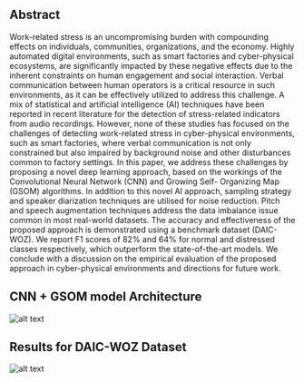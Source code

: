 ## Abstract
Work-related stress is an uncompromising burden with compounding effects on individuals, communities, organizations, and the economy. Highly automated digital environments, such as smart factories and cyber-physical ecosystems, are significantly impacted by these negative effects due to the inherent constraints on human engagement and social interaction. Verbal communication between human operators is a critical resource in such environments, as it can be effectively utilized to address this challenge. A mix of statistical and artificial intelligence (AI) techniques have been reported in recent literature for the detection of stress-related indicators from audio recordings. However, none of these studies has focused on the challenges of detecting work-related stress in cyber-physical environments, such as smart factories, where verbal communication is not only constrained but also impaired by background noise and other disturbances common to factory settings. In this paper, we address these challenges by proposing a novel deep learning approach, based on the workings of the Convolutional Neural Network (CNN) and Growing Self- Organizing Map (GSOM) algorithms. In addition to this novel AI approach, sampling strategy and speaker diarization techniques are utilised for noise reduction. Pitch and speech augmentation techniques address the data imbalance issue common in most real-world datasets. The accuracy and effectiveness of the proposed approach is demonstrated using a benchmark dataset (DAIC-WOZ). We report F1 scores of 82% and 64% for normal and distressed classes respectively, which outperform the state-of-the-art models. We conclude with a discussion on the empirical evaluation of the proposed approach in cyber-physical environments and directions for future work.

## CNN + GSOM model Architecture
![alt text](https://github.com/sadilchamishka/DistressFYP/blob/master/Research%20Work/CNN%20%2B%20GSOM%20model%20Architecture.jpg?raw=true)

## Results for DAIC-WOZ Dataset
![alt text](https://github.com/sadilchamishka/DistressFYP/blob/master/Research%20Work/Results.png?raw=true)
